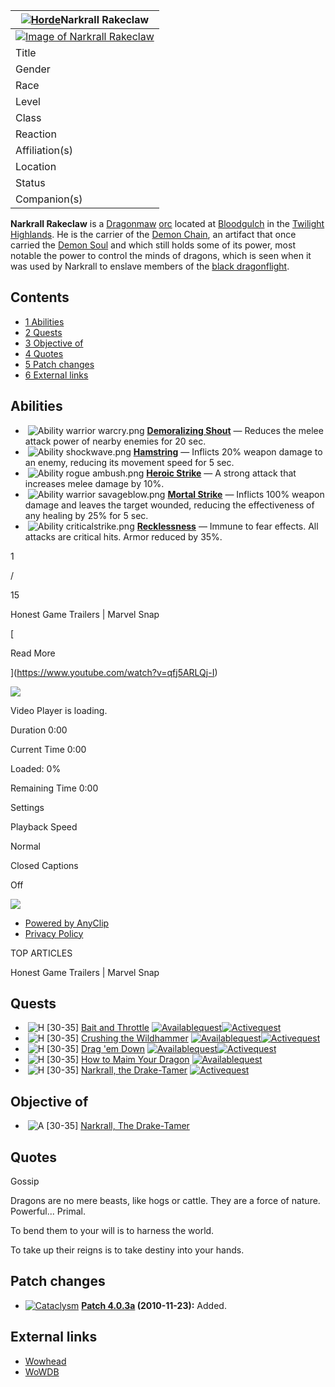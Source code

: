 | [![Horde](https://static.wikia.nocookie.net/wowpedia/images/4/4f/Horde_32.png/revision/latest?cb=20110620204931)](https://wowpedia.fandom.com/wiki/Horde "Horde")Narkrall Rakeclaw |
| --- |
| [![Image of Narkrall Rakeclaw](https://static.wikia.nocookie.net/wowpedia/images/5/56/Narkrall_Rakeclaw.jpg/revision/latest/scale-to-width-down/200?cb=20160214191108)](https://static.wikia.nocookie.net/wowpedia/images/5/56/Narkrall_Rakeclaw.jpg/revision/latest?cb=20160214191108 "Image of Narkrall Rakeclaw") |
| Title | The Drake-Tamer |
| Gender | Male |
| Race | [Orc](https://wowpedia.fandom.com/wiki/Orc "Orc") (Humanoid) |
| Level | 30-35 |
| Class | [Warrior](https://wowpedia.fandom.com/wiki/Warrior "Warrior") |
| Reaction | [Alliance](https://wowpedia.fandom.com/wiki/Alliance "Alliance") [Horde](https://wowpedia.fandom.com/wiki/Horde "Horde") |
| Affiliation(s) | [Dragonmaw Clan](https://wowpedia.fandom.com/wiki/Dragonmaw_Clan "Dragonmaw Clan") |
| Location | [Bloodgulch](https://wowpedia.fandom.com/wiki/Bloodgulch "Bloodgulch"), [Twilight Highlands](https://wowpedia.fandom.com/wiki/Twilight_Highlands "Twilight Highlands") |
| Status | Deceased |
| Companion(s) | [Torth](https://wowpedia.fandom.com/wiki/Torth "Torth") (enslaved mount) |

**Narkrall Rakeclaw** is a [Dragonmaw](https://wowpedia.fandom.com/wiki/Dragonmaw_clan "Dragonmaw clan") [orc](https://wowpedia.fandom.com/wiki/Orc "Orc") located at [Bloodgulch](https://wowpedia.fandom.com/wiki/Bloodgulch "Bloodgulch") in the [Twilight Highlands](https://wowpedia.fandom.com/wiki/Twilight_Highlands "Twilight Highlands"). He is the carrier of the [Demon Chain](https://wowpedia.fandom.com/wiki/Demon_Chain "Demon Chain"), an artifact that once carried the [Demon Soul](https://wowpedia.fandom.com/wiki/Demon_Soul "Demon Soul") and which still holds some of its power, most notable the power to control the minds of dragons, which is seen when it was used by Narkrall to enslave members of the [black dragonflight](https://wowpedia.fandom.com/wiki/Black_dragonflight "Black dragonflight").

## Contents

-   [1 Abilities](https://wowpedia.fandom.com/wiki/Narkrall_Rakeclaw#Abilities)
-   [2 Quests](https://wowpedia.fandom.com/wiki/Narkrall_Rakeclaw#Quests)
-   [3 Objective of](https://wowpedia.fandom.com/wiki/Narkrall_Rakeclaw#Objective_of)
-   [4 Quotes](https://wowpedia.fandom.com/wiki/Narkrall_Rakeclaw#Quotes)
-   [5 Patch changes](https://wowpedia.fandom.com/wiki/Narkrall_Rakeclaw#Patch_changes)
-   [6 External links](https://wowpedia.fandom.com/wiki/Narkrall_Rakeclaw#External_links)

## Abilities

-    ![Ability warrior warcry.png](https://static.wikia.nocookie.net/wowpedia/images/e/e2/Ability_warrior_warcry.png/revision/latest/scale-to-width-down/16?cb=20060829232409) [**Demoralizing Shout**](https://www.wowhead.com/?spell=13730) — Reduces the melee attack power of nearby enemies for 20 sec.
-    ![Ability shockwave.png](https://static.wikia.nocookie.net/wowpedia/images/9/9e/Ability_shockwave.png/revision/latest/scale-to-width-down/16?cb=20180824003655) [**Hamstring**](https://www.wowhead.com/?spell=9080) — Inflicts 20% weapon damage to an enemy, reducing its movement speed for 5 sec.
-    ![Ability rogue ambush.png](https://static.wikia.nocookie.net/wowpedia/images/e/e7/Ability_rogue_ambush.png/revision/latest/scale-to-width-down/16?cb=20180824003334) [**Heroic Strike**](https://www.wowhead.com/?spell=57846) — A strong attack that increases melee damage by 10%.
-    ![Ability warrior savageblow.png](https://static.wikia.nocookie.net/wowpedia/images/e/e7/Ability_warrior_savageblow.png/revision/latest/scale-to-width-down/16?cb=20060829232240) [**Mortal Strike**](https://www.wowhead.com/?spell=32736) — Inflicts 100% weapon damage and leaves the target wounded, reducing the effectiveness of any healing by 25% for 5 sec.
-    ![Ability criticalstrike.png](https://static.wikia.nocookie.net/wowpedia/images/b/b4/Ability_criticalstrike.png/revision/latest/scale-to-width-down/16?cb=20180824000501) [**Recklessness**](https://www.wowhead.com/?spell=79871) — Immune to fear effects. All attacks are critical hits. Armor reduced by 35%.

1

/

15

Honest Game Trailers | Marvel Snap

[

Read More

](https://www.youtube.com/watch?v=qfj5ARLQj-I)

![](https://cdn5.anyclip.com/-hflzYQBwhHrdrEslKEA/1669901737324_640x360_thumbnail.jpg?wid=001w000001Y8ud2_19593)

Video Player is loading.

Duration 0:00

Current Time 0:00

Loaded: 0%

Remaining Time 0:00

Settings

Playback Speed

Normal

Closed Captions

Off

[![](https://assets.anyclip.com/pub-assets/fandomcom/fandom.png)](https://www.fandom.com/?source=logo&wid=001w000001Y8ud2_19593)

-   [Powered by AnyClip](https://anyclip.com/?source=powered&wid=001w000001Y8ud2_19593)
-   [Privacy Policy](https://anyclip.com/privacy-policy/?source=policy&wid=001w000001Y8ud2_19593)

TOP ARTICLES

Honest Game Trailers | Marvel Snap

## Quests

-    ![H](https://static.wikia.nocookie.net/wowpedia/images/c/c4/Horde_15.png/revision/latest?cb=20201010153315) \[30-35\] [Bait and Throttle](https://wowpedia.fandom.com/wiki/Bait_and_Throttle) [![Availablequest](https://static.wikia.nocookie.net/wowpedia/images/5/51/Availablequesticon.png/revision/latest?cb=20070607020020)](https://wowpedia.fandom.com/wiki/Quest#Identifying_quest_givers "Quest#Identifying quest givers")[![Activequest](https://static.wikia.nocookie.net/wowpedia/images/a/ab/Activequesticon.png/revision/latest?cb=20070607020008)](https://wowpedia.fandom.com/wiki/Quest#Identifying_quest_givers "Quest#Identifying quest givers")
-    ![H](https://static.wikia.nocookie.net/wowpedia/images/c/c4/Horde_15.png/revision/latest?cb=20201010153315) \[30-35\] [Crushing the Wildhammer](https://wowpedia.fandom.com/wiki/Crushing_the_Wildhammer) [![Availablequest](https://static.wikia.nocookie.net/wowpedia/images/5/51/Availablequesticon.png/revision/latest?cb=20070607020020)](https://wowpedia.fandom.com/wiki/Quest#Identifying_quest_givers "Quest#Identifying quest givers")[![Activequest](https://static.wikia.nocookie.net/wowpedia/images/a/ab/Activequesticon.png/revision/latest?cb=20070607020008)](https://wowpedia.fandom.com/wiki/Quest#Identifying_quest_givers "Quest#Identifying quest givers")
-    ![H](https://static.wikia.nocookie.net/wowpedia/images/c/c4/Horde_15.png/revision/latest?cb=20201010153315) \[30-35\] [Drag 'em Down](https://wowpedia.fandom.com/wiki/Drag_%27em_Down) [![Availablequest](https://static.wikia.nocookie.net/wowpedia/images/5/51/Availablequesticon.png/revision/latest?cb=20070607020020)](https://wowpedia.fandom.com/wiki/Quest#Identifying_quest_givers "Quest#Identifying quest givers")[![Activequest](https://static.wikia.nocookie.net/wowpedia/images/a/ab/Activequesticon.png/revision/latest?cb=20070607020008)](https://wowpedia.fandom.com/wiki/Quest#Identifying_quest_givers "Quest#Identifying quest givers")
-    ![H](https://static.wikia.nocookie.net/wowpedia/images/c/c4/Horde_15.png/revision/latest?cb=20201010153315) \[30-35\] [How to Maim Your Dragon](https://wowpedia.fandom.com/wiki/How_to_Maim_Your_Dragon) [![Availablequest](https://static.wikia.nocookie.net/wowpedia/images/5/51/Availablequesticon.png/revision/latest?cb=20070607020020)](https://wowpedia.fandom.com/wiki/Quest#Identifying_quest_givers "Quest#Identifying quest givers")
-    ![H](https://static.wikia.nocookie.net/wowpedia/images/c/c4/Horde_15.png/revision/latest?cb=20201010153315) \[30-35\] [Narkrall, the Drake-Tamer](https://wowpedia.fandom.com/wiki/Narkrall,_the_Drake-Tamer) [![Activequest](https://static.wikia.nocookie.net/wowpedia/images/a/ab/Activequesticon.png/revision/latest?cb=20070607020008)](https://wowpedia.fandom.com/wiki/Quest#Identifying_quest_givers "Quest#Identifying quest givers")

## Objective of

-    ![A](https://static.wikia.nocookie.net/wowpedia/images/2/21/Alliance_15.png/revision/latest?cb=20110509070714) \[30-35\] [Narkrall, The Drake-Tamer](https://wowpedia.fandom.com/wiki/Narkrall,_The_Drake-Tamer)

## Quotes

Gossip

Dragons are no mere beasts, like hogs or cattle. They are a force of nature. Powerful... Primal.

To bend them to your will is to harness the world.

To take up their reigns is to take destiny into your hands.

## Patch changes

-   [![Cataclysm](https://static.wikia.nocookie.net/wowpedia/images/e/ef/Cata-Logo-Small.png/revision/latest?cb=20120818171714)](https://wowpedia.fandom.com/wiki/World_of_Warcraft:_Cataclysm "Cataclysm") **[Patch 4.0.3a](https://wowpedia.fandom.com/wiki/Patch_4.0.3a "Patch 4.0.3a") (2010-11-23):** Added.  
    

## External links

-   [Wowhead](https://www.wowhead.com/search?q=Narkrall+Rakeclaw#npcs)
-   [WoWDB](https://www.wowdb.com/search?search=Narkrall+Rakeclaw#t1:npcs)